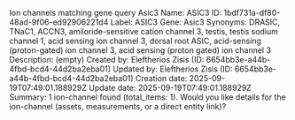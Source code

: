 Ion channels matching gene query Asic3
Name: ASIC3
ID: 1bdf731a-df80-48ad-9f06-ed92906221d4
Label: ASIC3
Gene: Asic3
Synonyms: DRASIC, TNaC1, ACCN3, amiloride-sensitive cation channel 3, testis, testis sodium channel 1, acid sensing ion channel 3, dorsal root ASIC, acid-sensing (proton-gated) ion channel 3, acid sensing (proton gated) ion channel 3
Description: (empty)
Created by: Eleftherios Zisis (ID: 6654bb3e-a44b-4fbd-bcd4-44d2ba2eba01)
Updated by: Eleftherios Zisis (ID: 6654bb3e-a44b-4fbd-bcd4-44d2ba2eba01)
Creation date: 2025-09-19T07:49:01.188929Z
Update date: 2025-09-19T07:49:01.188929Z
Summary: 1 ion-channel found (total_items: 1). Would you like details for the ion-channel (assets, measurements, or a direct entity link)?
